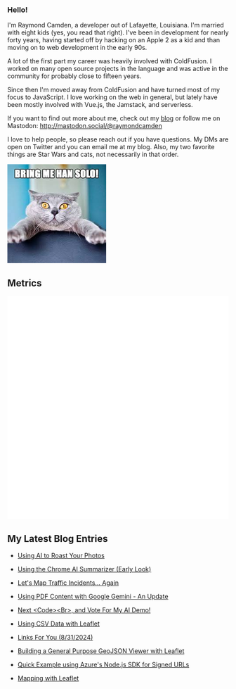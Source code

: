 ### Hello!

I'm Raymond Camden, a developer out of Lafayette, Louisiana. I'm married with eight kids (yes, you read that right). I've been in development for nearly forty years, having started off by hacking on an Apple 2 as a kid and than moving on to web development in the early 90s.

A lot of the first part my career was heavily involved with ColdFusion. I worked on many open source projects in the language and was active in the community for probably close to fifteen years. 

Since then I'm moved away from ColdFusion and have turned most of my focus to JavaScript. I love working on the web in general, but lately have been mostly involved with Vue.js, the Jamstack, and serverless. 

If you want to find out more about me, check out my [blog](https://www.raymondcamden.com) or follow me on Mastodon: <http://mastodon.social/@raymondcamden>

I love to help people, so please reach out if you have questions. My DMs are open on Twitter and you can email me at my blog. Also, my two favorite things are Star Wars and cats, not necessarily in that order.

![Star Wars cat](https://raw.githubusercontent.com/cfjedimaster/cfjedimaster/master/cat.jpg)

## Metrics

<picture>
  <img src="/github-metrics.svg" alt="Metrics">
</picture>

<!-- RSS -->
## My Latest Blog Entries

* [Using AI to Roast Your Photos](https://www.raymondcamden.com/2024/09/12/using-ai-to-roast-your-photos)

* [Using the Chrome AI Summarizer (Early Look)](https://www.raymondcamden.com/2024/09/10/using-the-chrome-ai-summarizer-early-look)

* [Let's Map Traffic Incidents... Again](https://www.raymondcamden.com/2024/09/06/lets-map-traffic-incidents-again)

* [Using PDF Content with Google Gemini - An Update](https://www.raymondcamden.com/2024/09/05/using-pdf-content-with-google-gemini-an-update)

* [Next &lt;Code&gt;&lt;Br&gt;, and Vote For My AI Demo!](https://www.raymondcamden.com/2024/09/04/next-codebr-and-vote-for-my-ai-demo)

* [Using CSV Data with Leaflet](https://www.raymondcamden.com/2024/09/02/using-csv-data-with-leaflet)

* [Links For You (8/31/2024)](https://www.raymondcamden.com/2024/08/31/links-for-you-8312024)

* [Building a General Purpose GeoJSON Viewer with Leaflet](https://www.raymondcamden.com/2024/08/30/building-a-general-purpose-geojson-viewer-with-leaflet)

* [Quick Example using Azure's Node.js SDK for Signed URLs](https://www.raymondcamden.com/2024/08/28/quick-example-using-azures-nodejs-sdk-for-signed-urls)

* [Mapping with Leaflet](https://www.raymondcamden.com/2024/08/23/mapping-with-leaflet)

<!-- ENDRSS -->

